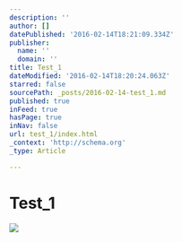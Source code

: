 ```yaml
---
description: ''
author: []
datePublished: '2016-02-14T18:21:09.334Z'
publisher:
  name: ''
  domain: ''
title: Test_1
dateModified: '2016-02-14T18:20:24.063Z'
starred: false
sourcePath: _posts/2016-02-14-test_1.md
published: true
inFeed: true
hasPage: true
inNav: false
url: test_1/index.html
_context: 'http://schema.org'
_type: Article

---
```

# Test\_1
![](https://the-grid-user-content.s3-us-west-2.amazonaws.com/d2da738e-88ad-44d2-b47c-1f7e818b4891.png)